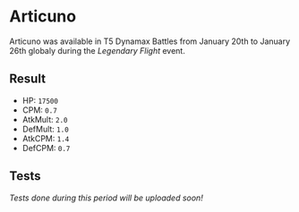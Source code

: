 # Articuno

Articuno was available in T5 Dynamax Battles from January 20th to January 26th globaly during the *Legendary Flight* event.

## Result

- HP: `17500`
- CPM: `0.7`
- AtkMult: `2.0`
- DefMult: `1.0`
- AtkCPM: `1.4`
- DefCPM: `0.7`

## Tests

*Tests done during this period will be uploaded soon!*

